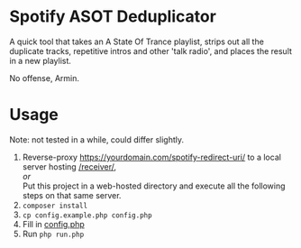 # Spotify ASOT Deduplicator

A quick tool that takes an A State Of Trance playlist,
strips out all the duplicate tracks, repetitive intros and other
'talk radio', and places the result in a new playlist.

No offense, Armin.

# Usage

Note: not tested in a while, could differ slightly.

1. Reverse-proxy https://yourdomain.com/spotify-redirect-uri/ to 
   a local server hosting [/receiver/](./receiver/),  
   _or_  
   Put this project in a web-hosted directory
   and execute all the following steps on that same server.
2. `composer install`
3. `cp config.example.php config.php`
4. Fill in [config.php](./config.php)
5. Run `php run.php`
